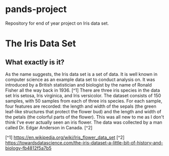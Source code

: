 # pands-project
Repository for end of year project on Iris data set.

# The Iris Data Set

## What exactly is it?

As the name suggests, the Iris data set is a set of data. It is well known in computer science as an example data set to conduct analysis on. It was introduced by a British statistician and biologist by the name of Ronald Fisher all the way back in 1936. [^1]
There are three iris species in the data set Iris setosa, Iris virginica, and Iris versicolor. The dataset consists of 150 samples, with 50 samples from each of three iris species. For each sample, four features are recorded: the length and width of the sepals (the green leaf-like structures that protect the flower bud) and the length and width of the petals (the colorful parts of the flower). This was all new to me as I don't think I've ever actually seen an iris flower.
The data was collected by a man called Dr. Edgar Anderson in Canada. [^2]





[^1] https://en.wikipedia.org/wiki/Iris_flower_data_set
[^2] https://towardsdatascience.com/the-iris-dataset-a-little-bit-of-history-and-biology-fb4812f5a7b5
